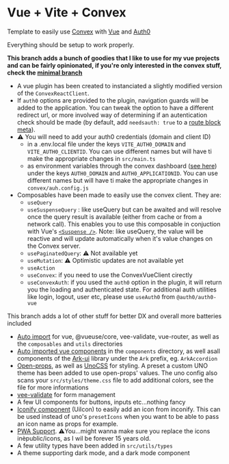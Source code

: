 # Vue + Vite + Convex

Template to easily use [Convex](https://www.convex.dev/) with [Vue](https://vuejs.org/) and [Auth0](https://auth0.com/)

Everything should be setup to work properly.

**This branch adds a bunch of goodies that I like to use for my vue projects and can be fairly opinionated, if you're only interested in the convex stuff, check the [minimal branch](https://github.com/loicpennequin/convex-vue-vite-template/tree/minimal)**

- A vue plugin has been created to instanciated a slightly modified version of the `ConvexReactClient`.
- If `auth0` options are provided to the plugin, navigation guards will be added to the application. You can tweak the option to have a different redirect url, or more involved way of determining if an autentication check should be made (by default, add `needsauth: true` to a [route block meta](https://github.com/posva/unplugin-vue-router#sfc-route-custom-block)).
- ⚠️ You will need to add your auth0 credentials (domain and client ID)
  - in a .env.local file under the keys `VITE_AUTH0_DOMAIN` and `VITE_AUTH0_CLIENTID`. You can use different names but will have ti make the appropriate changes in `src/main.ts`
  - as environment variables through the convex dashboard ([see here](https://docs.convex.dev/production/environment-variables)) under the keys `AUTH0_DOMAIN` and `AUTH0_APPLICATIONID`. You can use different names but will have ti make the appropriate changes in `convex/auh.config.js`
- Composables have been made to easily use the convex client. They are:
  - `useQuery`
  - `useSuspenseQuery` : like useQuery but can be awaited and will resolve once the query result is available (either from cache or from a network call). This enables you to use this composable in conjuction with Vue's [`<Suspense />`](https://vuejs.org/guide/built-ins/suspense.html). Note: like useQuery, the value will be reactive and will update automatically when it's value changes on the Convex server.
  - `usePaginatedQuery`: ⚠️ Not available yet
  - `useMutation`: ⚠️ Optimistic updates are not available yet
  - `useAction`
  - `useConvex`: if you need to use the ConvexVueClient cirectly
  - `useConvexAuth`: if you used the `auth0` option in the plugin, it will return you the loading and authenticated state. For additional auth utilities like login, logout, user etc, please use `useAuth0` from `@auth0/auth0-vue`

This branch adds a lot of other stuff for better DX and overall more batteries included

- [Auto import](https://github.com/unplugin/unplugin-auto-import) for vue, @vueuse/core, vee-validate, vue-router, as well as the `composables` and `utils` directories
- [Auto imported vue components](https://github.com/unplugin/unplugin-vue-components) in the `components` directory, as well asall components of the [Ark-ui](https://ark-ui.com/docs/vue/overview/introduction) library under the `Ark` prefix, eg. `ArkAccordion`
- [Open-props](https://open-props.style/), as well as [UnoCSS](https://unocss.dev/) for styling. A preset a custom UNO theme has been added to use open-props' values. The uno config also scans your `src/styles/theme.css` file to add additional colors, see the file for more informations
- [vee-validate](https://vee-validate.logaretm.com/v4/) for form management
- A few UI components for buttons, inputs etc...nothing fancy
- [Iconify component](https://iconify.design/docs/icon-components/vue/) (UiIcon) to easily add an icon from inconify. This can be used instead of uno's `presetIcons` when you want to be able to pass an icon name as props for example.
- [PWA Support](https://vite-pwa-org.netlify.app/). ⚠️You...might wanna make sure you replace the icons inèpublic/icons, as I wil be forever 15 years old.
- A few utility types have been added in `src/utils/types`
- A theme supporting dark mode, and a dark mode component
